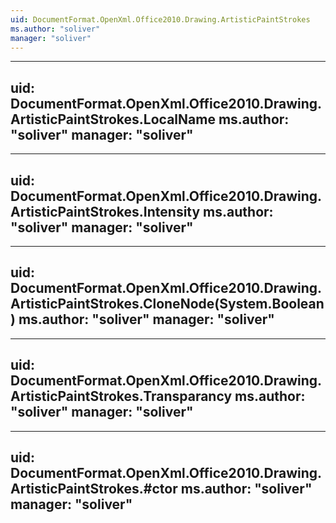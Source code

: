 ```yaml
---
uid: DocumentFormat.OpenXml.Office2010.Drawing.ArtisticPaintStrokes
ms.author: "soliver"
manager: "soliver"
---
```


---
uid: DocumentFormat.OpenXml.Office2010.Drawing.ArtisticPaintStrokes.LocalName
ms.author: "soliver"
manager: "soliver"
---

---
uid: DocumentFormat.OpenXml.Office2010.Drawing.ArtisticPaintStrokes.Intensity
ms.author: "soliver"
manager: "soliver"
---

---
uid: DocumentFormat.OpenXml.Office2010.Drawing.ArtisticPaintStrokes.CloneNode(System.Boolean)
ms.author: "soliver"
manager: "soliver"
---

---
uid: DocumentFormat.OpenXml.Office2010.Drawing.ArtisticPaintStrokes.Transparancy
ms.author: "soliver"
manager: "soliver"
---

---
uid: DocumentFormat.OpenXml.Office2010.Drawing.ArtisticPaintStrokes.#ctor
ms.author: "soliver"
manager: "soliver"
---
